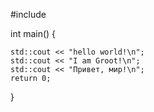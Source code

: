 
#include <iostream>

int main() {
    
    std::cout << "hello world!\n";
    std::cout << "I am Groot!\n";
    std::cout << "Привет, мир!\n";    
    return 0;
}
